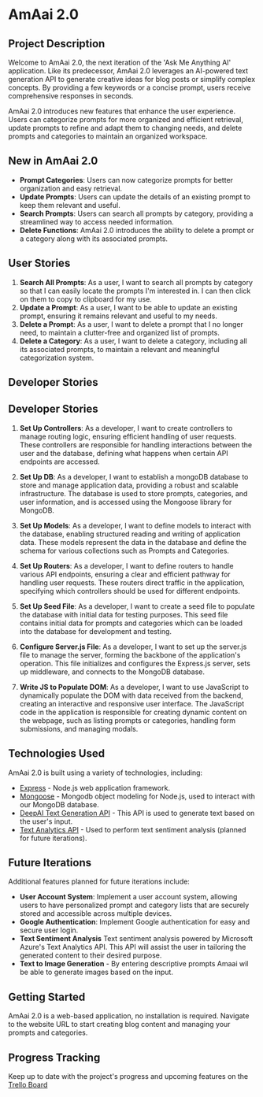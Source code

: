 # AmAai 2.0

## Project Description

Welcome to AmAai 2.0, the next iteration of the 'Ask Me Anything AI' application. Like its predecessor, AmAai 2.0 leverages an AI-powered text generation API to generate creative ideas for blog posts or simplify complex concepts. By providing a few keywords or a concise prompt, users receive comprehensive responses in seconds.

AmAai 2.0 introduces new features that enhance the user experience. Users can categorize prompts for more organized and efficient retrieval, update prompts to refine and adapt them to changing needs, and delete prompts and categories to maintain an organized workspace.

## New in AmAai 2.0

- **Prompt Categories**: Users can now categorize prompts for better organization and easy retrieval.
- **Update Prompts**: Users can update the details of an existing prompt to keep them relevant and useful.
- **Search Prompts**: Users can search all prompts by category, providing a streamlined way to access needed information.
- **Delete Functions**: AmAai 2.0 introduces the ability to delete a prompt or a category along with its associated prompts.

## User Stories

1. **Search All Prompts**: As a user, I want to search all prompts by category so that I can easily locate the prompts I'm interested in. I can then click on them to copy to clipboard for my use.
2. **Update a Prompt**: As a user, I want to be able to update an existing prompt, ensuring it remains relevant and useful to my needs.
3. **Delete a Prompt**: As a user, I want to delete a prompt that I no longer need, to maintain a clutter-free and organized list of prompts.
4. **Delete a Category**: As a user, I want to delete a category, including all its associated prompts, to maintain a relevant and meaningful categorization system.

## Developer Stories

## Developer Stories

1. **Set Up Controllers**: As a developer, I want to create controllers to manage routing logic, ensuring efficient handling of user requests. These controllers are responsible for handling interactions between the user and the database, defining what happens when certain API endpoints are accessed.

2. **Set Up DB**: As a developer, I want to establish a mongoDB database to store and manage application data, providing a robust and scalable infrastructure. The database is used to store prompts, categories, and user information, and is accessed using the Mongoose library for MongoDB.

3. **Set Up Models**: As a developer, I want to define models to interact with the database, enabling structured reading and writing of application data. These models represent the data in the database and define the schema for various collections such as Prompts and Categories.

4. **Set Up Routers**: As a developer, I want to define routers to handle various API endpoints, ensuring a clear and efficient pathway for handling user requests. These routers direct traffic in the application, specifying which controllers should be used for different endpoints.

5. **Set Up Seed File**: As a developer, I want to create a seed file to populate the database with initial data for testing purposes. This seed file contains initial data for prompts and categories which can be loaded into the database for development and testing.

6. **Configure Server.js File**: As a developer, I want to set up the server.js file to manage the server, forming the backbone of the application's operation. This file initializes and configures the Express.js server, sets up middleware, and connects to the MongoDB database.

7. **Write JS to Populate DOM**: As a developer, I want to use JavaScript to dynamically populate the DOM with data received from the backend, creating an interactive and responsive user interface. The JavaScript code in the application is responsible for creating dynamic content on the webpage, such as listing prompts or categories, handling form submissions, and managing modals.


## Technologies Used

AmAai 2.0 is built using a variety of technologies, including:

- [Express](https://expressjs.com/) - Node.js web application framework.
- [Mongoose](https://mongoosejs.com/) - Mongodb object modeling for Node.js, used to interact with our MongoDB database.
- [DeepAI Text Generation API](https://deepai.org/) - This API is used to generate text based on the user's input.
- [Text Analytics API](https://azure.microsoft.com/en-us/services/cognitive-services/text-analytics/) - Used to perform text sentiment analysis (planned for future iterations).

## Future Iterations

Additional features planned for future iterations include:

- **User Account System**: Implement a user account system, allowing users to have personalized prompt and category lists that are securely stored and accessible across multiple devices.
- **Google Authentication**: Implement Google authentication for easy and secure user login.
- **Text Sentiment Analysis** Text sentiment analysis powered by Microsoft Azure's Text Analytics API. This API will assist the user in tailoring the generated content to their desired purpose.
- **Text to Image Generation** - By entering descriptive prompts Amaai wil be able to generate images based on the input.

## Getting Started

AmAai 2.0 is a web-based application, no installation is required. Navigate to the website URL to start creating blog content and managing your prompts and categories.

## Progress Tracking

Keep up to date with the project's progress and upcoming features on the [Trello Board](https://trello.com/b/tcyLDx4u/)
